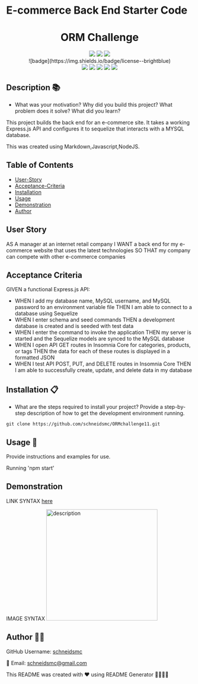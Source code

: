 # E-commerce Back End Starter Code

  
<h1 align="center">ORM Challenge </h1>

<div style= "text-align: center">

  <img src="https://img.shields.io/github/repo-size/schneidsmc/ORMchallenge11" />
  <img src="https://img.shields.io/github/languages/top/schneidsmc/ORMchallenge11" />
  <img src="https://img.shields.io/github/last-commit/schneidsmc/ORMchallenge11" />
<br />
![badge](https://img.shields.io/badge/license--brightblue)<br />

  <img src="https://img.shields.io/badge/Javascript-yellow" />
  <img src="https://img.shields.io/badge/jQuery-blue"  />
  <img src="https://img.shields.io/badge/-node.js-green" />
  <img src="https://img.shields.io/badge/-inquirer-red" >
  <img src="https://img.shields.io/badge/-Markdown-lightgrey" />
</div>

## Description 📚

- What was your motivation? Why did you build this project? What problem does it solve? What did you learn?

This project builds the back end for an e-commerce site. It takes a working Express.js API and configures it to sequelize that interacts with a MYSQL database. 

This was created using Markdown,Javascript,NodeJS.

## Table of Contents 

- [User-Story](#user-story)
- [Acceptance-Criteria](#acceptance-criteria)
- [Installation](#installation-📋)
- [Usage](#usage-🏁)
- [Demonstration](#demonstration)
- [Author](#author-👋🏽)

## User Story

AS A manager at an internet retail company
I WANT a back end for my e-commerce website that uses the latest technologies SO THAT my company can compete with other e-commerce companies

## Acceptance Criteria

GIVEN a functional Express.js API:
- WHEN I add my database name, MySQL username, and MySQL password to an environment variable file THEN I am able to connect to a database using Sequelize
- WHEN I enter schema and seed commands THEN a development database is created and is seeded with test data
- WHEN I enter the command to invoke the application THEN my server is started and the Sequelize models are synced to the MySQL database
- WHEN I open API GET routes in Insomnia Core for categories, products, or tags THEN the data for each of these routes is displayed in a formatted JSON
- WHEN I test API POST, PUT, and DELETE routes in Insomnia Core THEN I am able to successfully create, update, and delete data in my database


## Installation 📋

- What are the steps required to install your project? Provide a step-by-step description of how to get the development environment running.

`git clone https://github.com/schneidsmc/ORMchallenge11.git`

## Usage 🏁

Provide instructions and examples for use.

Running 'npm start'

## Demonstration

LINK SYNTAX
[here]( )

IMAGE SYNTAX 
<img src="" alt="description" width="300" height="auto"> 

## Author 👋🏽

GitHub Username: [schneidsmc](https://github.com/schneidsmc)

📧 Email: schneidsmc@gmail.com

This README was created with ❤️ using README Generator 👏🏽👏🏽

